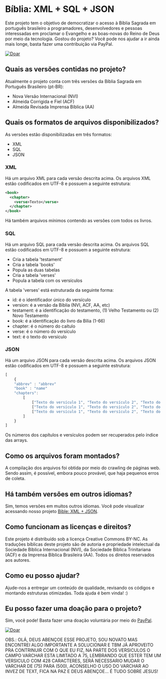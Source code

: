 # Bíblia: XML + SQL + JSON
Este projeto tem o objetivo de democratizar o acesso à Bíblia Sagrada em português brasileiro a programadores, desenvolvedores e pessoas interessadas em proclamar o Evangelho e as boas-novas do Reino de Deus por meio da tecnologia. Gostou do projeto? Você pode nos ajudar a ir ainda mais longe, basta fazer uma contribuição via PayPal.

[![Doar](https://www.paypalobjects.com/pt_BR/BR/i/btn/btn_donateCC_LG.gif)](https://www.paypal.com/cgi-bin/webscr?cmd=_donations&business=A9FM66AQT672L&lc=BR&item_name=Bible%20Sources&currency_code=BRL&bn=PP%2dDonationsBF%3abtn_donateCC_LG%2egif%3aNonHosted)

## Quais as versões contidas no projeto?
Atualmente o projeto conta com três versões da Bíblia Sagrada em Português Brasileiro (pt-BR):
- Nova Versão Internacional (NVI)
- Almeida Corrigida e Fiel (ACF)
- Almeida Revisada Imprensa Bíblica (AA)

## Quais os formatos de arquivos disponibilizados?
As versões estão disponibilizadas em três formatos:
- XML
- SQL
- JSON

### XML
Há um arquivo XML para cada versão descrita acima. Os arquivos XML estão codificados em UTF-8 e possuem a seguinte estrutura:
```xml
<book>
  <chapter>
    <verse>Texto</verse>
  </chapter>
</book>
```

Há também arquivos mínimos contendo as versões com todos os livros.

### SQL
Há um arquivo SQL para cada versão descrita acima. Os arquivos SQL estão codificados em UTF-8 e possuem a seguinte estrutura:
- Cria a tabela 'testament'
- Cria a tabela 'books'
- Popula as duas tabelas
- Cria a tabela 'verses'
- Popula a tabela com os versículos

A tabela 'verses' está estruturada da seguinte forma:
- id: é o identificador único do versículo
- version: é a versão da Bíblia (NVI, ACF, AA, etc)
- testament: é a identificação do testamento, (1) Velho Testamento ou (2) Novo Testamento
- book: é a identificação do livro da Bília (1-66)
- chapter: é o número do caítulo
- verse: é o número do versículo
- text: é o texto do versículo

### JSON
Há um arquivo JSON para cada versão descrita acima. Os arquivos JSON estão codificados em UTF-8 e possuem a seguinte estrutura:
```javascript
[
	{
	"abbrev" : "abbrev"
	"book" : "name"
	"chapters": 
		[
			["Texto do versículo 1", "Texto do versículo 2", "Texto do versculo 3", "..."],
			["Texto do versículo 1", "Texto do versículo 2", "Texto do versculo 3", "..."],
			["Texto do versículo 1", "Texto do versículo 2", "Texto do versculo 3", "..."]
		]
	}
]
```
Os números dos capítulos e versículos podem ser recuperados pelo índice das arrays.

## Como os arquivos foram montados?
A compilação dos arquivos foi obtida por meio do crawling de páginas web. Sendo assim, é possível, embora pouco provável, que haja pequenos erros de coleta.

## Há também versões em outros idiomas?
Sim, temos versões em muitos outros idiomas. Você pode visualizar acessando nosso projeto [Bible: XML + JSON](https://github.com/thiagobodruk/bible).

## Como funcionam as licenças e direitos?
Este projeto é distribuído sob a licença Creative Commons BY-NC. As traduções bíblicas deste projeto são de autoria e propriedade intelectual da Sociedade Bíblica Internacional (NVI), da Sociedade Bíblica Trinitariana (ACF) e da Imprensa Bíblica Brasileira (AA). Todos os direitos reservados aos autores.

## Como eu posso ajudar?
Ajude-nos a entregar um conteúdo de qualidade, revisando os códigos e montando estruturas otimizadas. Toda ajuda é bem vinda! :)

## Eu posso fazer uma doação para o projeto?
Sim, você pode! Basta fazer uma doação voluntária por meio do [PayPal](https://www.paypal.com/cgi-bin/webscr?cmd=_donations&business=A9FM66AQT672L&lc=BR&item_name=Bible%20Sources&currency_code=BRL&bn=PP%2dDonationsBF%3abtn_donateCC_LG%2egif%3aNonHosted).

[![Doar](https://www.paypalobjects.com/pt_BR/BR/i/btn/btn_donateCC_LG.gif)](https://www.paypal.com/cgi-bin/webscr?cmd=_donations&business=A9FM66AQT672L&lc=BR&item_name=Bible%20Sources&currency_code=BRL&bn=PP%2dDonationsBF%3abtn_donateCC_LG%2egif%3aNonHosted)


OBS.: OLÁ, DEUS ABENÇOE ESSE PROJETO, SOU NOVATO MAS ENCONTREI ALGO IMPORTANTE A SOLUCIONAR E TBM JÁ APROVEITO PRA CONTRINUIR COM O QUE EU FIZ, NA PARTE DOS VERSICULOS O CAMPO VARCHAR ESTA LIMITADO A 75, LEMBRANDO QUE ESTER TEM UM VERSICULO COM 428 CARACTERES, SERÁ NECESSARIO MUDAR O VARCHAR DE (75) PARA (500), ACONSELHO O USO DO VARCHAR AO INVEZ DE TEXT, FICA NA PAZ E DEUS ABENÇOE... É TUDO SOBRE JESUS!
